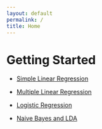 ```yaml
---
layout: default
permalink: /
title: Home
---
```

# Getting Started

- [Simple Linear Regression](simple-linear-regression/)

- [Multiple Linear Regression](multiple-linear-regression/)

- [Logistic Regression](logistic-regression/)

- [Naive Bayes and LDA](naive-bayes/)